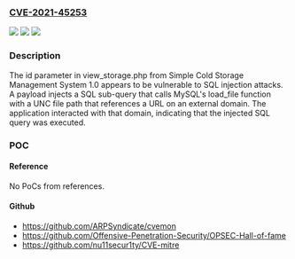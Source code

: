 ### [CVE-2021-45253](https://cve.mitre.org/cgi-bin/cvename.cgi?name=CVE-2021-45253)
![](https://img.shields.io/static/v1?label=Product&message=n%2Fa&color=blue)
![](https://img.shields.io/static/v1?label=Version&message=n%2Fa&color=blue)
![](https://img.shields.io/static/v1?label=Vulnerability&message=n%2Fa&color=brighgreen)

### Description

The id parameter in view_storage.php from Simple Cold Storage Management System 1.0 appears to be vulnerable to SQL injection attacks. A payload injects a SQL sub-query that calls MySQL's load_file function with a UNC file path that references a URL on an external domain. The application interacted with that domain, indicating that the injected SQL query was executed.

### POC

#### Reference
No PoCs from references.

#### Github
- https://github.com/ARPSyndicate/cvemon
- https://github.com/Offensive-Penetration-Security/OPSEC-Hall-of-fame
- https://github.com/nu11secur1ty/CVE-mitre

